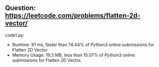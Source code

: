 ## Question: https://leetcode.com/problems/flatten-2d-vector/

code1.py:
* Runtime: 91 ms, faster than 74.44% of Python3 online submissions for Flatten 2D Vector.
* Memory Usage: 19.3 MB, less than 15.07% of Python3 online submissions for Flatten 2D Vector.